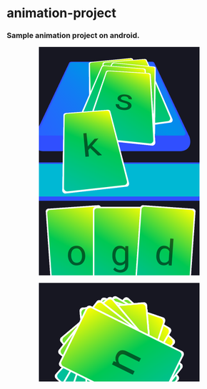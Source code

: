 # animation-project
### Sample animation project on android.
<p align="center">
<img src="https://github.com/yavuzyagiz/animation-project/blob/main/img1.png" width="360">
</p>
<p align="center">
<img src="https://github.com/yavuzyagiz/animation-project/blob/main/img2.png" width="360" >
</p>
